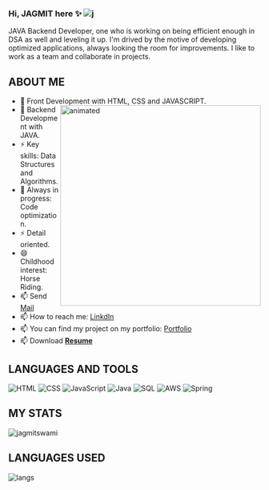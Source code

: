 ### Hi, JAGMIT here ✨ <img src="https://komarev.com/ghpvc/?username=jagmitswami&label=Profile%20views&color=0e75b6&style=flat" alt="j" />
JAVA Backend Developer, one who is working on being efficient enough in DSA as well and leveling it up.
I'm drived by the motive of developing optimized applications, always looking the room for improvements. I like to work as a team and collaborate in projects.
<!--
**jagmitswami/jagmitswami** is a ✨ _special_ ✨ repository because its `README.md` (this file) appears on your GitHub profile.
👋
Here are some ideas to get you started:

- 🔭 I’m currently working on 
- 🌱 I’m currently learning ... Backend Development with JAVA.
- 👯 I’m looking to collaborate on ...
- 🤔 I’m looking for help with ...
- 💬 Ask me about ...
- 📫 How to reach me: ...
- 😄 Pronouns: ...
- ⚡ Fun fact: ...
-->

ABOUT ME
---------------------------------------------------------------------------------------------------


* 👯 Front Development with HTML, CSS and JAVASCRIPT. <img width="400px" align="right" src="https://media4.giphy.com/media/RbDKaczqWovIugyJmW/giphy.gif" alt="animated"/>
* 👯 Backend Development with JAVA.
* ⚡ Key skills: Data Structures and Algorithms.
* 🌱 Always in progress: Code optimization.
* ⚡ Detail oriented.
* 😄 Childhood interest: Horse Riding.
* 📫 Send <a href="mailto:jagmitswami@gmail.com">Mail</a>
* 📫 How to reach me: <a href="https://www.linkedin.com/in/jagmit-swami-996995258/">LinkdIn</a>
* 📫 You can find my project on my portfolio: <a href="https://jagmitswami.github.io/">Portfolio</a>
* 📫 Download <a href="https://drive.google.com/file/d/19RZ5Ufc7hxKSDMG_I0mo-qkAbltBb7wR/view?usp=sharing" download=""><b>Resume</b></a>

LANGUAGES AND TOOLS
---------------------------------------------------------------------------------------------------
  ![HTML](https://img.shields.io/badge/-HTML-000?&logo=HTML)
  ![CSS](https://img.shields.io/badge/-CSS-000?&logo=CSS)
  ![JavaScript](https://img.shields.io/badge/-JavaScript-000?&logo=JavaScript)
  ![Java](https://img.shields.io/badge/-Java-000?&logo=Java&logoColor=007396)
  ![SQL](https://img.shields.io/badge/-SQL-000?&logo=MySQL)
  ![AWS](https://img.shields.io/badge/-AWS-000?&logo=Amazon-AWS&logoColor=F90)
  ![Spring](https://img.shields.io/badge/-Spring-000?&logo=Spring)

MY STATS
---------------------------------------------------------------------------------------------------

<p><img align="center" src="https://github-readme-streak-stats.herokuapp.com/?user=jagmitswami&theme=onedark" alt="jagmitswami" /></p>

LANGUAGES USED
---------------------------------------------------------------------------------------------------
<p><img align="left" src="https://github-readme-stats.vercel.app/api/top-langs?username=jagmitswami&show_icons=true&locale=en&layout=compact&theme=onedark" alt="langs" /></p>
